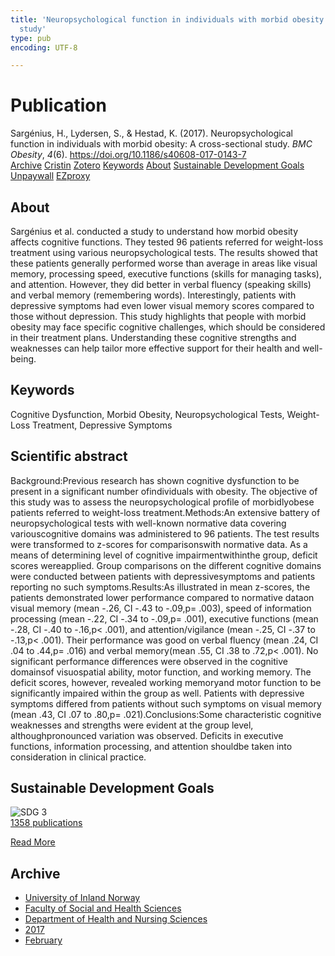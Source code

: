 ```yaml
---
title: 'Neuropsychological function in individuals with morbid obesity: A cross-sectional
  study'
type: pub
encoding: UTF-8

---
```

<h1>Publication</h1>
<article id="csl-bib-container-6NVEI6E9" class="csl-bib-container">
  <div class="csl-bib-body"> <div class="csl-entry">Sargénius, H., Lydersen, S., &#38; Hestad, K. (2017). Neuropsychological function in individuals with morbid obesity: A cross-sectional study. <i>BMC Obesity</i>, <i>4</i>(6). <a href="https://doi.org/10.1186/s40608-017-0143-7">https://doi.org/10.1186/s40608-017-0143-7</a></div> </div>
  <div class="csl-bib-buttons">
    <a href="#taxonomy-article-6NVEI6E9" alt="archive" class="csl-bib-button">Archive</a>
    <a href="https://app.cristin.no/results/show.jsf?id=1448267" alt="Cristin" class="csl-bib-button">Cristin</a>
    <a href="http://zotero.org/groups/5881554/items/6NVEI6E9" alt="Zotero" class="csl-bib-button">Zotero</a>
    <a href="#keywords-article-6NVEI6E9" alt="keywords" class="csl-bib-button">Keywords</a>
    <a href="#about-article-6NVEI6E9" alt="about_pub" class="csl-bib-button">About</a>
    <a href="#sdg-article-6NVEI6E9" alt="sdg" class="csl-bib-button">Sustainable Development Goals</a>
    <a href="https://doi.org/10.1186/s40608-017-0143-7" alt="Unpaywall" class="csl-bib-button">Unpaywall</a>
    <a href="https://doi.org/10.1186/s40608-017-0143-7" alt="EZproxy" class="csl-bib-button">EZproxy</a>
  </div>
  <div id="csl-bib-meta-container-6NVEI6E9"></div>
</article>
<div id="csl-bib-meta-6NVEI6E9" class="csl-bib-meta">
  <article id="about-article-6NVEI6E9" class="about_pub-article">
    <h1>About</h1>
    Sargénius et al. conducted a study to understand how morbid obesity affects cognitive functions. They tested 96 patients referred for weight-loss treatment using various neuropsychological tests. The results showed that these patients generally performed worse than average in areas like visual memory, processing speed, executive functions (skills for managing tasks), and attention. However, they did better in verbal fluency (speaking skills) and verbal memory (remembering words). Interestingly, patients with depressive symptoms had even lower visual memory scores compared to those without depression. This study highlights that people with morbid obesity may face specific cognitive challenges, which should be considered in their treatment plans. Understanding these cognitive strengths and weaknesses can help tailor more effective support for their health and well-being.
  </article>
  <article id="keywords-article-6NVEI6E9" class="keywords-article">
    <h1>Keywords</h1>
    Cognitive Dysfunction, Morbid Obesity, Neuropsychological Tests, Weight-Loss Treatment, Depressive Symptoms
  </article>
  <article id="abstract-article-6NVEI6E9" class="abstract-article">
    <h1>Scientific abstract</h1>
    Background:Previous research has shown cognitive dysfunction to be present in a significant number ofindividuals with obesity. The objective of this study was to assess the neuropsychological profile of morbidlyobese patients referred to weight-loss treatment.Methods:An extensive battery of neuropsychological tests with well-known normative data covering variouscognitive domains was administered to 96 patients. The test results were transformed to z-scores for comparisonswith normative data. As a means of determining level of cognitive impairmentwithinthe group, deficit scores wereapplied. Group comparisons on the different cognitive domains were conducted between patients with depressivesymptoms and patients reporting no such symptoms.Results:As illustrated in mean z-scores, the patients demonstrated lower performance compared to normative dataon visual memory (mean -.26, CI -.43 to -.09,p= .003), speed of information processing (mean -.22, CI -.34 to -.09,p= .001), executive functions (mean -.28, CI -.40 to -.16,p&lt; .001), and attention/vigilance (mean -.25, CI -.37 to -.13,p&lt; .001). Their performance was good on verbal fluency (mean .24, CI .04 to .44,p= .016) and verbal memory(mean .55, CI .38 to .72,p&lt; .001). No significant performance differences were observed in the cognitive domainsof visuospatial ability, motor function, and working memory. The deficit scores, however, revealed working memoryand motor function to be significantly impaired within the group as well. Patients with depressive symptoms differed from patients without such symptoms on visual memory (mean .43, CI .07 to .80,p= .021).Conclusions:Some characteristic cognitive weaknesses and strengths were evident at the group level, althoughpronounced variation was observed. Deficits in executive functions, information processing, and attention shouldbe taken into consideration in clinical practice.
  </article>
  <article id="sdg-article-6NVEI6E9" class="sdg-article">
    <h1>Sustainable Development Goals</h1>
    <div class="sdg-container"><div id="sdg3" class="sdg">
        <img src="{{< params subfolder >}}images/sdg/sdg03_en.png" class="image" alt="SDG 3">
        <div class="sdg-overlay">
          <a href="{{< params subfolder >}}en/archive/?sdg=3#archive" class="sdg-publication-count"><span>1358</span> publications</a>
          <p><a href="https://sdgs.un.org/goals/goal3" class="sdg-read-more">Read More</a></p>
        </div>
      </div></div>
  </article>
  <article id="taxonomy-article-6NVEI6E9" class="taxonomy-article">
    <h1>Archive</h1>
    <ul>
      <li><a href="{{< params subfolder >}}en/archive/?key=3DCRN523">University of Inland Norway</a></li>
      <li><a href="{{< params subfolder >}}en/archive/?key=IDKFS3MX">Faculty of Social and Health Sciences</a></li>
      <li><a href="{{< params subfolder >}}en/archive/?key=GTV4ECMZ">Department of Health and Nursing Sciences</a></li>
      <li><a href="{{< params subfolder >}}en/archive/?key=QV2QKSDS">2017</a></li>
      <li><a href="{{< params subfolder >}}en/archive/?key=5A9AKSDK">February</a></li>
    </ul>
  </article>
</div>
